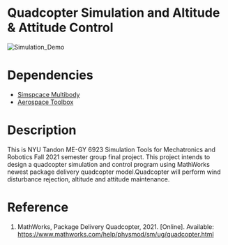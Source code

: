# Quadcopter Simulation and Altitude & Attitude Control

![Simulation_Demo](https://user-images.githubusercontent.com/92595395/147132161-257b4cb8-b9d6-430d-8325-4190c30aab6e.gif)


# Dependencies
* [Simspcace Multibody](https://www.mathworks.com/products/simscape-multibody.html)   
* [Aerospace Toolbox](https://www.mathworks.com/products/aerospace-toolbox.html)   

# Description
This is NYU Tandon ME-GY 6923 Simulation Tools for Mechatronics and Robotics Fall 2021 semester group final project.
This project intends to design a quadcopter simulation and control program using MathWorks newest package delivery quadcopter model.Quadcopter will perform wind disturbance rejection, altitude and attitude maintenance.

# Reference
1. MathWorks, Package Delivery Quadcopter, 2021. [Online]. Available: https://www.mathworks.com/help/physmod/sm/ug/quadcopter.html

